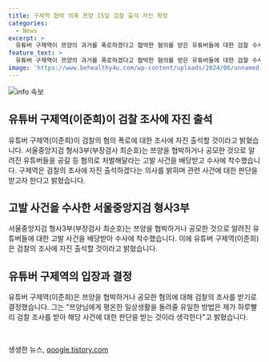 ```yaml
---
title: 구제역 협박 의혹 쯔양 15일 검찰 출석 자진 확정
categories:
  - News
excerpt: >
  유튜버 구제역이 쯔양의 과거를 폭로하겠다고 협박한 혐의를 받은 유튜버들에 대한 검찰 수사가 시작됐다. 구제역은 자진 출석을 약속하며 쯔양에게 평온한 일상을 돌려주려면 검찰 조사를 받아야 한다고 밝혔다. 그는 15일에 음성 녹취가 포함된 핸드폰을 검찰에 제출하고 조사에 출석할 계획이다. 또한, 혐의를 부인하고 쯔양에게 받은 후원금을 돌려주겠다고 전했다. 이에 대한 관심이 뜨겁게 쏟아지고 있다.
feature_text: >
  유튜버 구제역이 쯔양의 과거를 폭로하겠다고 협박한 혐의를 받은 유튜버들에 대한 검찰 수사가 시작됐다. 구제역은 자진 출석을 약속하며 쯔양에게 평온한 일상을 돌려주려면 검찰 조사를 받아야 한다고 밝혔다. 그는 15일에 음성 녹취가 포함된 핸드폰을 검찰에 제출하고 조사에 출석할 계획이다. 또한, 혐의를 부인하고 쯔양에게 받은 후원금을 돌려주겠다고 전했다. 이에 대한 관심이 뜨겁게 쏟아지고 있다.
image: 'https://www.behealthy4u.com/wp-content/uploads/2024/06/unnamed-file.png'
---
```


<p><img src="https://www.behealthy4u.com/wp-content/uploads/2024/06/unnamed-file.png" alt="info 속보" /></p>

<h2 data-ke-size="size26">유튜버 구제역(이준희)이 검찰 조사에 자진 출석</h2>

<p data-ke-size="size16">유튜버 구제역(이준희)이 검찰의 혐의 폭로에 대한 조사에 자진 출석할 것이라고 밝혔습니다. 서울중앙지검 형사3부(부장검사 최순호)는 쯔양을 협박하거나 공모한 것으로 알려진 유튜버들을 공갈 등 혐의로 처벌해달라는 고발 사건을 배당받고 수사에 착수했습니다. 구제역은 검찰의 조사에 자진 출석하겠다는 의사를 밝히며 관련 사건에 대한 판단을 받고자 한다고 밝혔습니다.</p>

<h2 data-ke-size="size26">고발 사건을 수사한 서울중앙지검 형사3부</h2>

<p data-ke-size="size16">서울중앙지검 형사3부(부장검사 최순호)는 쯔양을 협박하거나 공모한 것으로 알려진 유튜버들에 대한 고발 사건을 배당받아 수사에 착수했습니다. 이에 유튜버 구제역(이준희)은 검찰의 조사에 자진 출석할 것이라고 밝혔습니다.</p>

<h2 data-ke-size="size26">유튜버 구제역의 입장과 결정</h2>

<p data-ke-size="size16">유튜버 구제역(이준희)은 쯔양을 협박하거나 공모한 혐의에 대해 검찰의 조사를 받기로 결정했습니다. 그는 "쯔양님에게 평온한 일상생활을 돌려줄 유일한 방법은 제가 하루빨리 검찰 조사를 받아 해당 사건에 대한 판단을 받는 것이라 생각한다"고 밝혔습니다.</p>

<p data-ke-size="size16">&nbsp;</p>
생생한 뉴스, <a href="https://qoogle.tistory.com" rel="dofollow">qoogle.tistory.com</a>


